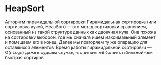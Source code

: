 # HeapSort
  Алгоритм пирамидальной сортировки
Пирамидальная сортировка (или сортировка кучей, HeapSort) — это метод сортировки сравнением, 
основанный на такой структуре данных как двоичная куча. 
Она похожа на сортировку выбором, где мы сначала ищем максимальный элемент и помещаем его в конец. 
Далее мы повторяем ту же операцию для оставшихся элементов.
Время работы пирамидальной сортировки — O(nLogn) даже в худшем случае, что делает её более стабильной чем быстрая сортиров
